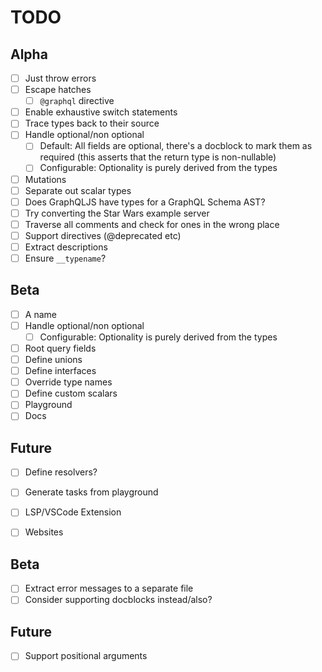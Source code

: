 # TODO

## Alpha
- [ ] Just throw errors
- [ ] Escape hatches
    - [ ] `@graphql` directive
- [ ] Enable exhaustive switch statements
- [ ] Trace types back to their source
- [ ] Handle optional/non optional
    - [ ] Default: All fields are optional, there's a docblock to mark them as required (this asserts that the return type is non-nullable)
    - [ ] Configurable: Optionality is purely derived from the types
- [ ] Mutations
- [ ] Separate out scalar types
- [ ] Does GraphQLJS have types for a GraphQL Schema AST?
- [ ] Try converting the Star Wars example server
- [ ] Traverse all comments and check for ones in the wrong place
- [ ] Support directives (@deprecated etc)
- [ ] Extract descriptions
- [ ] Ensure `__typename`?

## Beta
- [ ] A name
- [ ] Handle optional/non optional
    - [ ] Configurable: Optionality is purely derived from the types
- [ ] Root query fields
- [ ] Define unions
- [ ] Define interfaces
- [ ] Override type names
- [ ] Define custom scalars
- [ ] Playground
- [ ] Docs

## Future
- [ ] Define resolvers?
- [ ] Generate tasks from playground
- [ ] LSP/VSCode Extension
- [ ] Websites




## Beta
- [ ] Extract error messages to a separate file
- [ ] Consider supporting docblocks instead/also?

## Future

- [ ] Support positional arguments